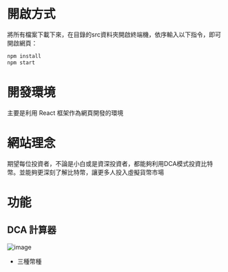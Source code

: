 # 開啟方式  
將所有檔案下載下來，在目錄的src資料夾開啟終端機，依序輸入以下指令，即可開啟網頁：  
```bash
npm install
npm start  
```
# 開發環境
主要是利用 React 框架作為網頁開發的環境  

# 網站理念
期望每位投資者，不論是小白或是資深投資者，都能夠利用DCA模式投資比特幣。並能夠更深刻了解比特幣，讓更多人投入虛擬貨幣市場  

# 功能

## DCA 計算器
![image](https://github.com/user-attachments/assets/2a13554a-798b-4543-b471-1ae27d940b60)  
* 三種幣種

